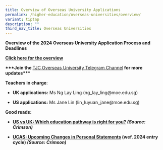 ```yaml
---
title: Overview of Overseas University Applications
permalink: /higher-education/overseas-universities/overview/
variant: tiptap
description: ""
third_nav_title: Overseas Universities
---
```

<p><strong>Overview of the 2024 Overseas University Application Process and Deadlines</strong>
</p>
<p><strong><a href="/files/Overview_of_Overseas_University_Applications_2023.pdf" rel="noopener noreferrer nofollow" target="_blank">Click here for the overview</a></strong>
</p>
<p></p>
<p><strong>***Join the </strong><a href="https://t.me/+2sZS6hV70K00NDVl" rel="noopener noreferrer nofollow" target="_blank">TJC Overseas University Telegram Channel</a><strong> for more updates***</strong>
</p>
<p></p>
<p><strong>Teachers in charge</strong>:</p>
<ul data-tight="true" class="tight">
<li>
<p><strong>UK applications:</strong> Ms Ng Lay Ling (ng_lay_ling@moe.edu.sg)</p>
</li>
<li>
<p><strong>US applications:</strong> Ms Jane Lin (lin_luyuan_jane@moe.edu.sg)</p>
</li>
</ul>
<p></p>
<p></p>
<p><strong>Good reads:</strong>
</p>
<ul>
<li>
<p><strong><a href="https://www.crimsoneducation.org/sg/blog/campus-life-more/us-vs-uk-universities/" class="XqQF9c" rel="noopener noreferrer nofollow" target="_blank"><u>US vs UK: Which education pathway is right for you?</u></a> <em>(Source: Crimson)</em></strong>
</p>
</li>
<li>
<p><strong><a href="https://www.crimsoneducation.org/nz/blog/admissions-news/cambridge-college-essay/" class="XqQF9c" rel="noopener noreferrer nofollow" target="_blank"><u>UCAS: Upcoming Changes in Personal Statements</u></a> (wef. 2024 entry cycle) <em>(Source: Crimson)</em></strong>
</p>
</li>
</ul>
<p></p>